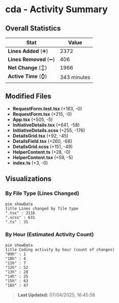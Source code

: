 # cda - Activity Summary 

## Overall Statistics

| Stat                   | Value                                                             |
| ---------------------- | ----------------------------------------------------------------- |
| **Lines Added** (➕)   | 2372                                          |
| **Lines Removed** (➖) | 406                                        |
| **Net Change** (↕)    | 1966                |
| **Active Time** (⌚)   | 343 minutes |


## Modified Files
- **RequestForm.test.tsx** (+163, -0)
- **RequestForm.tsx** (+215, -0)
- **App.tsx** (+505, -5)
- **InitiativeDetails.tsx** (+641, -58)
- **InitiativeDetails.scss** (+255, -176)
- **DetailsGrid.tsx** (+92, -45)
- **DetailsField.tsx** (+260, -68)
- **DetailsGrid.scss** (+151, -49)
- **HelperContent.ts** (+28, -0)
- **HelperContent.tsx** (+59, -5)
- **index.ts** (+3, -0)

## Visualizations

### By File Type (Lines Changed)

```mermaid
pie showData
title Lines changed by file type
".tsx" : 2116
".scss" : 631
".ts" : 31
```

### By Hour (Estimated Activity Count)

```mermaid
pie showData
title Coding activity by hour (count of changes)
"09h" : 1
"10h" : 4
"11h" : 7
"12h" : 52
"13h" : 28
"14h" : 25
"15h" : 63
"16h" : 47
```


> **Last Updated:** 07/04/2025, 16:45:58